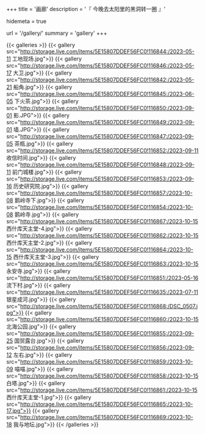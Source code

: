 +++
title = '画廊'
description = '『 今晚去太阳里的黑洞转一圈 』'

hidemeta = true

url = '/gallery/'
summary = 'gallery'
+++

{{< galleries >}}
{{< gallery src="http://storage.live.com/items/5E15807DDEF56FC0!116844:/2023-05-11 工地现场.jpg">}}
{{< gallery src="http://storage.live.com/items/5E15807DDEF56FC0!116846:/2023-05-17 大卫.jpg">}}
{{< gallery src="http://storage.live.com/items/5E15807DDEF56FC0!116842:/2023-05-21 船角.jpg">}}
{{< gallery src="http://storage.live.com/items/5E15807DDEF56FC0!116845:/2023-06-05 下火茶.jpg">}}
{{< gallery src="http://storage.live.com/items/5E15807DDEF56FC0!116850:/2023-09-01 影.JPG">}}
{{< gallery src="http://storage.live.com/items/5E15807DDEF56FC0!116849:/2023-09-01 墙.JPG">}}
{{< gallery src="http://storage.live.com/items/5E15807DDEF56FC0!116847:/2023-09-05 茶瓶.jpg">}}
{{< gallery src="http://storage.live.com/items/5E15807DDEF56FC0!116852:/2023-09-11 收信时间.jpg">}}
{{< gallery src="http://storage.live.com/items/5E15807DDEF56FC0!116848:/2023-09-11 前门城楼.jpg">}}
{{< gallery src="http://storage.live.com/items/5E15807DDEF56FC0!116853:/2023-09-16 历史研究院.jpg">}}
{{< gallery src="http://storage.live.com/items/5E15807DDEF56FC0!116857:/2023-10-08 鹅岭寺下.jpg">}}
{{< gallery src="http://storage.live.com/items/5E15807DDEF56FC0!116854:/2023-10-08 鹅岭寺.jpg">}}
{{< gallery src="http://storage.live.com/items/5E15807DDEF56FC0!116867:/2023-10-15 西什库天主堂-4.jpg">}}
{{< gallery src="http://storage.live.com/items/5E15807DDEF56FC0!116862:/2023-10-15 西什库天主堂-2.jpg">}}
{{< gallery src="http://storage.live.com/items/5E15807DDEF56FC0!116864:/2023-10-15 西什库天主堂-3.jpg">}}
{{< gallery src="http://storage.live.com/items/5E15807DDEF56FC0!116863:/2023-10-15 永安寺.jpg">}}
{{< gallery src="http://storage.live.com/items/5E15807DDEF56FC0!116851:/2023-05-16 流下村.jpg">}}
{{< gallery src="http://storage.live.com/items/5E15807DDEF56FC0!116635:/2023-07-11 银星成河.jpg">}}
{{< gallery src="http://storage.live.com/items/5E15807DDEF56FC0!116868:/DSC_0507.jpg">}}
{{< gallery src="http://storage.live.com/items/5E15807DDEF56FC0!116860:/2023-10-15 北海公园.jpg">}}
{{< gallery src="http://storage.live.com/items/5E15807DDEF56FC0!116855:/2023-09-25 国贸露台.jpg">}}
{{< gallery src="http://storage.live.com/items/5E15807DDEF56FC0!116856:/2023-09-12 左右.jpg">}}
{{< gallery src="http://storage.live.com/items/5E15807DDEF56FC0!116859:/2023-10-09 喵喵.jpg">}}
{{< gallery src="http://storage.live.com/items/5E15807DDEF56FC0!116858:/2023-10-15 白塔.jpg">}}
{{< gallery src="http://storage.live.com/items/5E15807DDEF56FC0!116861:/2023-10-15 西什库天主堂-1.jpg">}}
{{< gallery src="http://storage.live.com/items/5E15807DDEF56FC0!116865:/2023-10-17.jpg">}}
{{< gallery src="http://storage.live.com/items/5E15807DDEF56FC0!116869:/2023-10-18 我与地坛.jpg">}}
{{< /galleries >}}